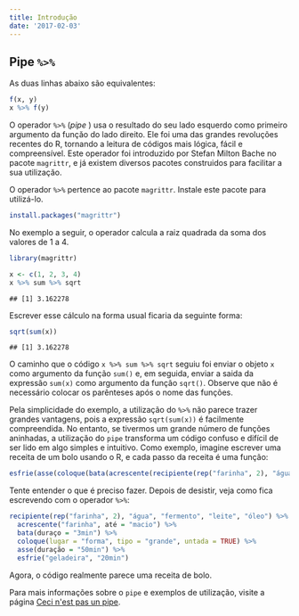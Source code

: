 ```yaml
---
title: Introdução
date: '2017-02-03'
---
```




## Pipe `%>%`

As duas linhas abaixo são equivalentes:


```r
f(x, y)
x %>% f(y)
```

O operador `%>%` (*pipe* ) usa o resultado do seu lado esquerdo como primeiro argumento da funçăo do lado direito. Ele foi uma das grandes revoluções recentes do R, tornando a leitura de códigos mais lógica, fácil e compreensível. Este operador foi introduzido por Stefan Milton Bache no pacote `magrittr`, e já existem diversos pacotes construidos para facilitar a sua utilizaçăo.

O operador `%>%` pertence ao pacote `magrittr`. Instale este pacote para utilizá-lo.


```r
install.packages("magrittr")
```

No exemplo a seguir, o operador calcula a raiz quadrada da soma dos valores de 1 a 4.


```r
library(magrittr)

x <- c(1, 2, 3, 4)
x %>% sum %>% sqrt
```

```
## [1] 3.162278
```

Escrever esse cálculo na forma usual ficaria da seguinte forma:


```r
sqrt(sum(x))
```

```
## [1] 3.162278
```

O caminho que o código `x %>% sum %>% sqrt` seguiu foi enviar o objeto `x` como argumento da função `sum()` e, em seguida, enviar a saida da expressão `sum(x)` como argumento da função `sqrt()`. Observe que não é necessário colocar os parênteses após o nome das funções.

Pela simplicidade do exemplo, a utilização do `%>%` não parece trazer grandes vantagens, pois a expressão `sqrt(sum(x))` é facilmente compreendida. No entanto, se tivermos um grande número de funções aninhadas, a utilizaçăo do `pipe` transforma um código confuso e difícil de ser lido em algo simples e intuitivo. Como exemplo, imagine escrever uma receita de um bolo usando o R, e cada passo da receita é uma função:


```r
esfrie(asse(coloque(bata(acrescente(recipiente(rep("farinha", 2), "água", "fermento", "leite", "óleo"), "farinha", até = "macio"), duração = "3min"), lugar = "forma", tipo = "grande", untada = TRUE), duração = "50min"), "geladeira", "20min")
```

Tente entender o que é preciso fazer. Depois de desistir, veja como fica escrevendo com o operador `%>%`:


```r
recipiente(rep("farinha", 2), "água", "fermento", "leite", "óleo") %>%
  acrescente("farinha", até = "macio") %>%
  bata(duraço = "3min") %>%
  coloque(lugar = "forma", tipo = "grande", untada = TRUE) %>%
  asse(duração = "50min") %>%
  esfrie("geladeira", "20min")
```

Agora, o código realmente parece uma receita de bolo.

Para mais informações sobre o `pipe` e exemplos de utilização, visite a página [Ceci n'est pas un pipe](http://cran.r-project.org/web/packages/magrittr/vignettes/magrittr.html).



